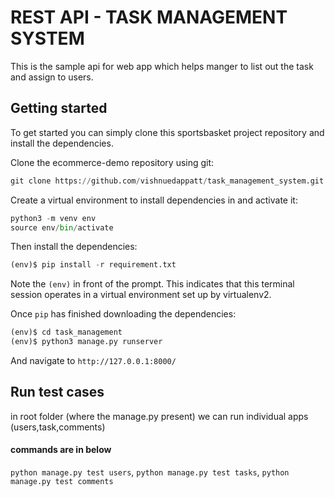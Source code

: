 # REST API - TASK MANAGEMENT SYSTEM 
This is the sample api for web app which helps manger to list out the task and assign to users.

## Getting started
To get started you can simply clone this sportsbasket project repository and install the dependencies.

Clone the ecommerce-demo repository using git:
```python
git clone https://github.com/vishnuedappatt/task_management_system.git
```
Create a virtual environment to install dependencies in and activate it:
```python
python3 -m venv env
source env/bin/activate
```

Then install the dependencies:
```python
(env)$ pip install -r requirement.txt
```
Note the ```(env)``` in front of the prompt. This indicates that this terminal session operates in a virtual environment set up by virtualenv2.

Once ```pip``` has finished downloading the dependencies:
```python
(env)$ cd task_management
(env)$ python3 manage.py runserver
```
And navigate to ```http://127.0.0.1:8000/```


## Run test cases
in root folder (where the manage.py present) we can run individual apps (users,task,comments)
#### commands are in below
``` python manage.py test users ```,
``` python manage.py test tasks ```,
``` python manage.py test comments ```
